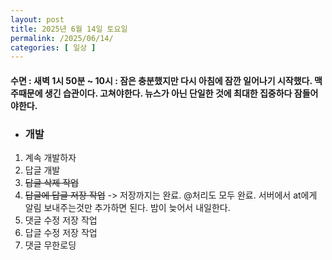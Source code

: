 ```yaml
---
layout: post
title: 2025년 6월 14일 토요일
permalink: /2025/06/14/
categories: [ 일상 ]
---
```

#### 수면 : 새벽 1시 50분 ~ 10시 : 잠은 충분했지만 다시 아침에 잠깐 일어나기 시작했다. 맥주때문에 생긴 습관이다. 고쳐야한다. 뉴스가 아닌 단일한 것에 최대한 집중하다 잠들어야한다.
* ### 개발
1. 계속 개발하자
2. 답글 개발
3. ~~답글 삭제 작업~~
4. ~~답글에 답글 저장 작업~~ -> 저장까지는 완료. @처리도 모두 완료. 서버에서 at에게 알림 보내주는것만 추가하면 된다. 밤이 늦어서 내일한다.
5. 댓글 수정 저장 작업
6. 답글 수정 저장 작업
7. 댓글 무한로딩
